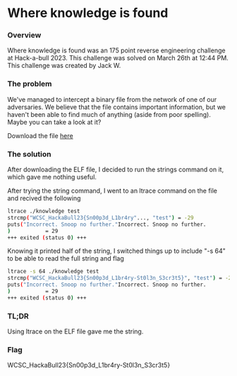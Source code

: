# Where knowledge is found

### Overview
Where knowledge is found was an 175 point reverse engineering challenge at Hack-a-bull 2023. This challenge was solved on March 26th at 12:44 PM. This challenge was created by Jack W.

### The problem
We've managed to intercept a binary file from the network of one of our adversaries. We believe that the file contains important information, but we haven't been able to find much of anything (aside from poor spelling). Maybe you can take a look at it?

Download the file [here](https://ctf.hackabull.dev/files/8b54ab5d3338eca31554de55309dd500/knowledge?token=eyJ1c2VyX2lkIjoxNCwidGVhbV9pZCI6NSwiZmlsZV9pZCI6MTh9.ZCHR3g.xLrFb2s5D3Ow4r7e710XpsL5k0c)

### The solution
After downloading the ELF file, I decided to run the strings command on it, which gave me nothing useful.

After trying the string command, I went to an ltrace command on the file and recived the following
``````bash
ltrace ./knowledge test
strcmp("WCSC_HackaBull23{Sn00p3d_L1br4ry"..., "test") = -29
puts("Incorrect. Snoop no further."Incorrect. Snoop no further.
)           = 29
+++ exited (status 0) +++
``````

Knowing it printed half of the string, I switched things up to include "-s 64" to be able to read the full string and flag
``````bash
ltrace -s 64 ./knowledge test
strcmp("WCSC_HackaBull23{Sn00p3d_L1br4ry-St0l3n_S3cr3t5}", "test") = -29
puts("Incorrect. Snoop no further."Incorrect. Snoop no further.
)           = 29
+++ exited (status 0) +++
``````

### TL;DR
Using ltrace on the ELF file gave me the string.

### Flag
WCSC_HackaBull23{Sn00p3d_L1br4ry-St0l3n_S3cr3t5}

